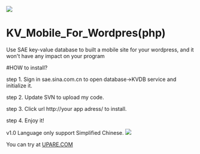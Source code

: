 ![](https://github.com/howwant/KV_Mobile_For_Wordpres/blob/master/Thumbnail.png)
# KV_Mobile_For_Wordpres(php)

Use SAE key-value database to built a mobile site for your wordpress, and it won't have any impact on your program

#HOW to install?

step 1. Sign in sae.sina.com.cn to open database->KVDB service and initialize it.

step 2. Update SVN to upload my code.

step 3. Click url http://your app adress/ to install.

step 4. Enjoy it!

v1.0 Language only support Simplified Chinese.
![](https://github.com/howwant/KV_Mobile_For_Wordpres/blob/master/Thumbnail_install.jpg)

You can try at [UPARE.COM](http://upare.com/apps/sae/KV_Mobile_For_Wordpres/)